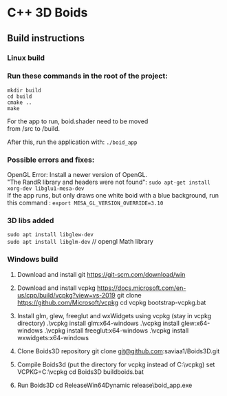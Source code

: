 # C++ 3D Boids

## Build instructions

### Linux build 
### Run these commands in the root of the project:

`mkdir build`  
`cd build`  
`cmake ..`  
`make`

For the app to run, boid.shader need to be moved  
from /src to /build.

After this, run the application with: `./boid_app`

### Possible errors and fixes:

OpenGL Error: Install a newer version of OpenGL.  
"The RandR library and headers were not found": `sudo apt-get install xorg-dev libglu1-mesa-dev`  
If the app runs, but only draws one white boid with a blue background, run this command : `export MESA_GL_VERSION_OVERRIDE=3.10`

### 3D libs added
`sudo apt install libglew-dev`  
`sudo apt install libglm-dev` // opengl Math library

### Windows build
1. Download and install git
https://git-scm.com/download/win

2. Download and install vcpkg
https://docs.microsoft.com/en-us/cpp/build/vcpkg?view=vs-2019
git clone https://github.com/Microsoft/vcpkg
cd vcpkg
bootstrap-vcpkg.bat

3. Install glm, glew, freeglut and wxWidgets using vcpkg (stay in vcpkg directory)
.\vcpkg install glm:x64-windows
.\vcpkg install glew:x64-windows
.\vcpkg install freeglut:x64-windows
.\vcpkg install wxwidgets:x64-windows

4. Clone Boids3D repository
git clone git@github.com:saviaa1/Boids3D.git

5. Compile Boids3d (put the directory for vcpkg instead of C:\vcpkg)
set VCPKG=C:\vcpkg
cd Boids3D
buildboids.bat

6. Run Boids3D
cd ReleaseWin64Dynamic
release\boid_app.exe